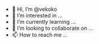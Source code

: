 - 👋 Hi, I’m @vekoko
- 👀 I’m interested in ...
- 🌱 I’m currently learning ...
- 💞️ I’m looking to collaborate on ...
- 📫 How to reach me ...

<!---
vekoko/vekoko is a ✨ special ✨ repository because its `README.md` (this file) appears on your GitHub profile.
You can click the Preview link to take a look at your changes.
--->
